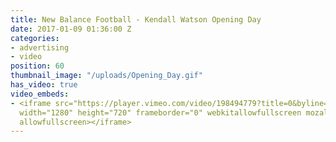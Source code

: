 ```yaml
---
title: New Balance Football - Kendall Watson Opening Day
date: 2017-01-09 01:36:00 Z
categories:
- advertising
- video
position: 60
thumbnail_image: "/uploads/Opening_Day.gif"
has_video: true
video_embeds:
- <iframe src="https://player.vimeo.com/video/198494779?title=0&byline=0&portrait=0"
  width="1280" height="720" frameborder="0" webkitallowfullscreen mozallowfullscreen
  allowfullscreen></iframe>
---
```


